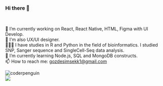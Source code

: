 ### Hi there 👋

 <br/>
 
🔭 I’m currently working on React, React Native, HTML, Figma with UI Develop. <br/>
🎨 I'm also UX/UI designer. <br/>
👩🏽‍💻 I have studies in R and Python in the field of bioinformatics. I studied SNP, Sanger sequence and SingleCell-Seq data analysis. <br/>
🌱 I’m currently learning Node.js, SQL and MongoDB constructs. <br/>
📫 How to reach me: gozdesimsekk1@gmail.com <br/>

![coderpenguin](https://media.giphy.com/media/CuuSHzuc0O166MRfjt/giphy.gif) <br/>
<img src="https://github-readme-stats.vercel.app/api?username=gozdesimsekk&&show_icons=true&title_color=ffffff&icon_color=bb2acf&text_color=daf7dc&bg_color=151515">


